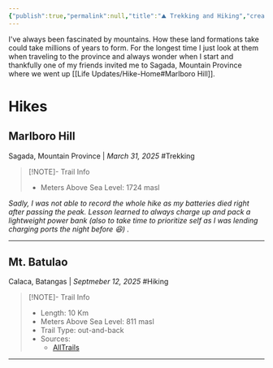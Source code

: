 ```yaml
---
{"publish":true,"permalink":null,"title":"⛰️ Trekking and Hiking","created":"2025-09-15T11:36:21+08:00","modified":"2025-09-15T11:46:57+08:00","published":null,"tags":["#Health","#Hobby","Hiking"],"cssclasses":null,"draft":false,"comments":false,"description":null,"date":"2025-09-15","date_created":null,"aliases":null}
---
```


I've always been fascinated by mountains. How these land formations take could take millions of years to form. For the longest time I just look at them when traveling to the province and always wonder when I start and thankfully one of my friends invited me to Sagada, Mountain Province where we went up [[Life Updates/Hike-Home#Marlboro Hill]]. 

# Hikes 
## Marlboro Hill
Sagada, Mountain Province | *March 31, 2025*
#Trekking

> [!NOTE]- Trail Info
> - Meters Above Sea Level: 1724 masl

<center><div class="strava-embed-placeholder" data-embed-type="activity" data-embed-id="14035164680" data-style="standard" data-from-embed="false"></div><script src="https://strava-embeds.com/embed.js"></script></center>

*Sadly, I was not able to record the whole hike as my batteries died right after passing the peak. Lesson learned to always charge up and pack a lightweight power bank (also to take time to prioritize self as I was lending charging ports the night before 😆) .*

---
## Mt. Batulao 
Calaca, Batangas | *Septmeber 12, 2025*
#Hiking 

> [!NOTE]- Trail Info
> - Length: 10 Km
> - Meters Above Sea Level: 811 masl
> - Trail Type: out-and-back
> - Sources:
> 	- [AllTrails](https://www.alltrails.com/trail/philippines/cavite/mount-batulao-trail) 

<center><div class="strava-embed-placeholder" data-embed-type="activity" data-embed-id="15803785478" data-style="standard" data-from-embed="false"></div><script src="https://strava-embeds.com/embed.js"></script></center>

---
